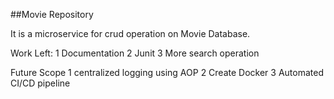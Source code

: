 ##Movie Repository

It is a microservice for crud operation on Movie Database.

Work Left:
	1 Documentation 
	2 Junit
	3 More search operation
	
Future Scope 
	1 centralized logging using AOP
	2 Create Docker
	3 Automated CI/CD pipeline